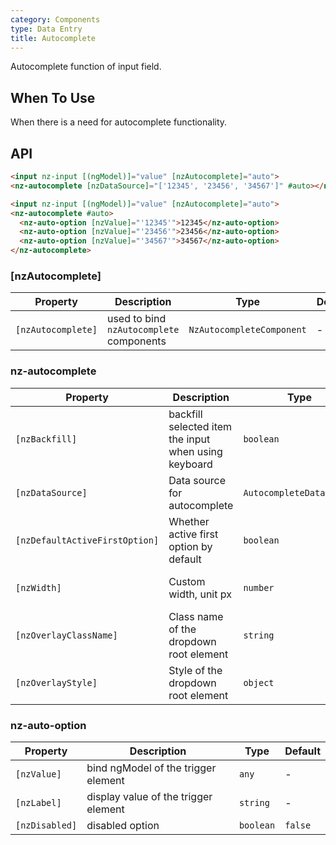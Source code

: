 ```yaml
---
category: Components
type: Data Entry
title: Autocomplete
---
```


Autocomplete function of input field.

## When To Use

When there is a need for autocomplete functionality.

## API

```html
<input nz-input [(ngModel)]="value" [nzAutocomplete]="auto">
<nz-autocomplete [nzDataSource]="['12345', '23456', '34567']" #auto></nz-autocomplete>
```

```html
<input nz-input [(ngModel)]="value" [nzAutocomplete]="auto">
<nz-autocomplete #auto>
  <nz-auto-option [nzValue]="'12345'">12345</nz-auto-option>
  <nz-auto-option [nzValue]="'23456'">23456</nz-auto-option>
  <nz-auto-option [nzValue]="'34567'">34567</nz-auto-option>
</nz-autocomplete>
```

### [nzAutocomplete]

| Property | Description | Type | Default |
| --- | --- | --- | --- |
| `[nzAutocomplete]` | used to bind `nzAutocomplete` components | `NzAutocompleteComponent` | - |

### nz-autocomplete

| Property | Description | Type | Default |
| --- | --- | --- | --- |
| `[nzBackfill]` | backfill selected item the input when using keyboard | `boolean` | `false` |
| `[nzDataSource]` | Data source for autocomplete | `AutocompleteDataSource` | - |
| `[nzDefaultActiveFirstOption]` | Whether active first option by default | `boolean` | `true` |
| `[nzWidth]` | Custom width, unit px | `number` | trigger element width |
| `[nzOverlayClassName]` | Class name of the dropdown root element | `string` | - |
| `[nzOverlayStyle]` | Style of the dropdown root element | `object` | - |

### nz-auto-option

| Property | Description | Type | Default |
| --- | --- | --- | --- |
| `[nzValue]` | bind ngModel of the trigger element  | `any` | - |
| `[nzLabel]` | display value of the trigger element  | `string` | - |
| `[nzDisabled]` | disabled option | `boolean` | `false` |